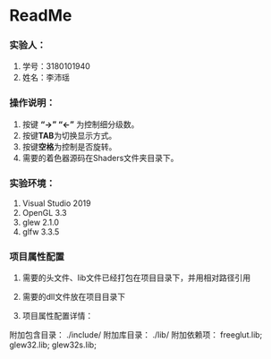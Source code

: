 # ReadMe



### 实验人：

1. 学号：3180101940
2. 姓名：李沛瑶



### 操作说明：

1. 按键 **“→” “←”** 为控制细分级数。
2. 按键**TAB**为切换显示方式。
3. 按键**空格**为控制是否旋转。
4. 需要的着色器源码在Shaders文件夹目录下。



### 实验环境：

1. Visual Studio 2019
2. OpenGL 3.3
3. glew 2.1.0
4. glfw 3.3.5



### 项目属性配置

1. 需要的头文件、lib文件已经打包在项目目录下，并用相对路径引用

2. 需要的dll文件放在项目目录下

3. 项目属性配置详情：

附加包含目录： ./include/
附加库目录： ./lib/
附加依赖项： freeglut.lib; glew32.lib; glew32s.lib;
